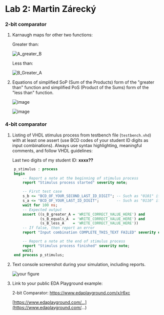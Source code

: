 # Lab 2: Martin Zárecký

### 2-bit comparator

1. Karnaugh maps for other two functions:

   Greater than:
   
     ![A_greater_B](https://user-images.githubusercontent.com/80918583/156239597-91d4dbcc-ff44-4943-8431-e1dbd7fb69b8.jpg)
  


   Less than:

    ![B_Greater_A](https://user-images.githubusercontent.com/80918583/156239540-86b09935-017d-4f4b-9d18-d32ee1be493c.jpg)


2. Equations of simplified SoP (Sum of the Products) form of the "greater than" function and simplified PoS (Product of the Sums) form of the "less than" function.
   
   ![image](https://user-images.githubusercontent.com/80918583/156240117-dfa74482-7ad0-487b-8336-147004b20881.png)
   
   ![image](https://user-images.githubusercontent.com/80918583/156241282-ce3bfa44-38f2-4b77-b219-74f47519cfe2.png)



### 4-bit comparator

1. Listing of VHDL stimulus process from testbench file (`testbench.vhd`) with at least one assert (use BCD codes of your student ID digits as input combinations). Always use syntax highlighting, meaningful comments, and follow VHDL guidelines:

   Last two digits of my student ID: **xxxx??**

```vhdl
    p_stimulus : process
    begin
        -- Report a note at the beginning of stimulus process
        report "Stimulus process started" severity note;

        -- First test case
        s_b <= "BCD_OF_YOUR_SECOND_LAST_ID_DIGIT"; -- Such as "0101" if ID = xxxx56
        s_a <= "BCD_OF_YOUR_LAST_ID_DIGIT";        -- Such as "0110" if ID = xxxx56
        wait for 100 ns;
        -- Expected output
        assert ((s_B_greater_A = 'WRITE_CORRECT_VALUE_HERE') and
                (s_B_equals_A  = 'WRITE_CORRECT_VALUE_HERE') and
                (s_B_less_A    = 'WRITE_CORRECT_VALUE_HERE'))
        -- If false, then report an error
        report "Input combination COMPLETE_THIS_TEXT FAILED" severity error;

        -- Report a note at the end of stimulus process
        report "Stimulus process finished" severity note;
        wait;
    end process p_stimulus;
```

2. Text console screenshot during your simulation, including reports.

   ![your figure]()

3. Link to your public EDA Playground example:

    2-bit Comparator: https://www.edaplayground.com/x/r6xc
    
   [https://www.edaplayground.com/...](https://www.edaplayground.com/...)
